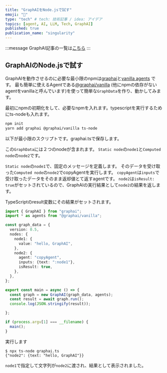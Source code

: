 ```yaml
---
title: "GraphAIをNode.jsで試す"
emoji: "🤖"
type: "tech" # tech: 技術記事 / idea: アイデア
topics: [agent, AI, LLM, Tech, GraphAI]
published: true
publication_name: "singularity"
---
```


:::message
GraphAI記事の一覧は[こちら](https://zenn.dev/singularity/articles/graphai-index)
:::

## GraphAIのNode.jsで試す

GraphAIを動作させるのに必要な最小限のnpmは[graphai](https://www.npmjs.com/package/graphai)と[vanilla agents](https://www.npmjs.com/package/@graphai/vanilla) です。
最も簡単に使えるAgentである[@graphai/vanilla](https://www.npmjs.com/package/@graphai/vanilla) (他にnpmの依存がないagentをvanillaと呼んでいます)を使って簡単な`GraphData`を作り、動かしてみます。

最初にnpmの初期化をして、必要なnpmを入れます。typescriptを実行するためにts-nodeも入れます。

```sh
npm init
yarn add graphai @graphai/vanilla ts-node
```

以下が最小限のスクリプトです。graphai.tsで保存します。

この`GraphData`には２つのnodeが含まれます。
`Static node`の`node1`と`Computed node`の`node2`です。

`Static node`の`node1`で、固定のメッセージを定義します。
そのデータを受け取った`Computed node`の`node2`でcopyAgentを実行します。
`copyAgent`は`inputs`で受け取ったデータをそのまま返却値とて返すagentです。
`node2`は`isResult: true`がセットされているので、GraphAIの実行結果として`node2`の結果を返します。

TypeScriptのresult変数にその結果がセットされます。

```typescript
import { GraphAI } from "graphai";
import * as agents from "@graphai/vanilla";

const graph_data = {
  version: 0.5,
  nodes: {
    node1: {
      value: "hello, GraphAI",
    },
    node2: {
      agent: "copyAgent",
      inputs: {text: ":node1"},
      isResult: true,
    },
  },
};

export const main = async () => {
  const graph = new GraphAI(graph_data, agents);
  const result = await graph.run();
  console.log(JSON.stringify(result));

};

if (process.argv[1] === __filename) {
  main();
}
```

実行します
```shell-session
$ npx ts-node graphai.ts
{"node2": {text: "hello, GraphAI"}}
```

`node1`で指定して文字列が`node2`に渡され、結果として表示されました。

